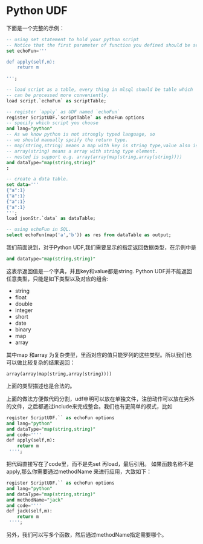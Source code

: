 # Python UDF

下面是一个完整的示例：

```sql
-- using set statement to hold your python script
-- Notice that the first parameter of function you defined should be self.  
set echoFun='''

def apply(self,m):
    return m
    
''';

-- load script as a table, every thing in mlsql should be table which 
-- can be processed more conveniently.
load script.`echoFun` as scriptTable;

-- register `apply` as UDF named `echoFun` 
register ScriptUDF.`scriptTable` as echoFun options
-- specify which script you choose
and lang="python"
-- As we know python is not strongly typed language, so 
-- we should manually spcify the return type.
-- map(string,string) means a map with key is string type,value also is string type.
-- array(string) means a array with string type element.
-- nested is support e.g. array(array(map(string,array(string))))
and dataType="map(string,string)"
;

-- create a data table.
set data='''
{"a":1}
{"a":1}
{"a":1}
{"a":1}
''';
load jsonStr.`data` as dataTable;

-- using echoFun in SQL.
select echoFun(map('a','b')) as res from dataTable as output;
```

我们前面说到，对于Python UDF,我们需要显示的指定返回数据类型，在示例中是

```sql
and dataType="map(string,string)"
```

这表示返回值是一个字典，并且key和value都是string. Python UDF并不能返回任意类型，只能是如下类型以及对应的组合:

* string
* float
* double
* integer
* short
* date
* binary
* map
* array

其中map 和array 为复杂类型，里面对应的值只能罗列的这些类型。所以我们也可以做比较复杂的结果返回：

```
array(array(map(string,array(string))))
```

上面的类型描述也是合法的。


上面的做法方便做代码分割，udf申明可以放在单独文件，注册动作可以放在另外的文件，之后都通过include来完成整合。我们也有更简单的模式，比如

```sql
register ScriptUDF.`` as echoFun options
and lang="python"
and dataType="map(string,string)"
and code=''''
def apply(self,m):
    return m
 '''';
```

把代码直接写在了code里，而不是先set 再load，最后引用。 如果函数名称不是apply,那么你需要通过methodName 来进行应用，大致如下：

```sql
register ScriptUDF.`` as echoFun options
and lang="python"
and dataType="map(string,string)"
and methodName="jack"
and code=''''
def jack(self,m):
    return m
 '''';
```

另外，我们可以写多个函数，然后通过methodName指定需要哪个。